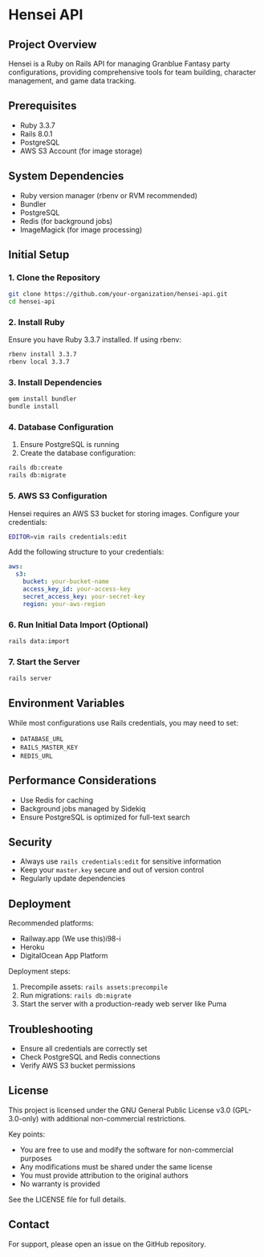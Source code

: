 # Hensei API

## Project Overview

Hensei is a Ruby on Rails API for managing Granblue Fantasy party configurations, providing comprehensive tools for team building, character management, and game data tracking.

## Prerequisites

- Ruby 3.3.7
- Rails 8.0.1
- PostgreSQL
- AWS S3 Account (for image storage)

## System Dependencies

- Ruby version manager (rbenv or RVM recommended)
- Bundler
- PostgreSQL
- Redis (for background jobs)
- ImageMagick (for image processing)

## Initial Setup

### 1. Clone the Repository

```bash
git clone https://github.com/your-organization/hensei-api.git
cd hensei-api
```

### 2. Install Ruby

Ensure you have Ruby 3.3.7 installed. If using rbenv:

```bash
rbenv install 3.3.7
rbenv local 3.3.7
```

### 3. Install Dependencies

```bash
gem install bundler
bundle install
```

### 4. Database Configuration

1. Ensure PostgreSQL is running
2. Create the database configuration:

```bash
rails db:create
rails db:migrate
```

### 5. AWS S3 Configuration

Hensei requires an AWS S3 bucket for storing images. Configure your credentials:

```bash
EDITOR=vim rails credentials:edit
```

Add the following structure to your credentials:

```yaml
aws:
  s3:
    bucket: your-bucket-name
    access_key_id: your-access-key
    secret_access_key: your-secret-key
    region: your-aws-region
```

### 6. Run Initial Data Import (Optional)

```bash
rails data:import
```

### 7. Start the Server

```bash
rails server
```

## Environment Variables

While most configurations use Rails credentials, you may need to set:

- `DATABASE_URL`
- `RAILS_MASTER_KEY`
- `REDIS_URL`

## Performance Considerations

- Use Redis for caching
- Background jobs managed by Sidekiq
- Ensure PostgreSQL is optimized for full-text search

## Security

- Always use `rails credentials:edit` for sensitive information
- Keep your `master.key` secure and out of version control
- Regularly update dependencies

## Deployment

Recommended platforms:
- Railway.app (We use this)i98-i
- Heroku
- DigitalOcean App Platform

Deployment steps:
1. Precompile assets: `rails assets:precompile`
2. Run migrations: `rails db:migrate`
3. Start the server with a production-ready web server like Puma

## Troubleshooting

- Ensure all credentials are correctly set
- Check PostgreSQL and Redis connections
- Verify AWS S3 bucket permissions

## License

This project is licensed under the GNU General Public License v3.0 (GPL-3.0-only) with additional non-commercial restrictions.

Key points:
- You are free to use and modify the software for non-commercial purposes
- Any modifications must be shared under the same license
- You must provide attribution to the original authors
- No warranty is provided

See the LICENSE file for full details.

## Contact

For support, please open an issue on the GitHub repository.
